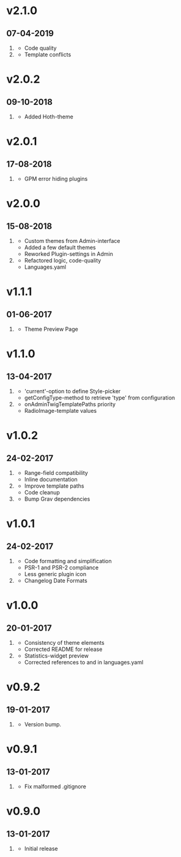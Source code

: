 # v2.1.0
## 07-04-2019

1. [](#improved)
    * Code quality
2. [](#bugfix)
    * Template conflicts

# v2.0.2
## 09-10-2018

1. [](#new)
    * Added Hoth-theme

# v2.0.1
## 17-08-2018

1. [](#bugfix)
    * GPM error hiding plugins

# v2.0.0
## 15-08-2018

1. [](#new)
    * Custom themes from Admin-interface
    * Added a few default themes
    * Reworked Plugin-settings in Admin
2. [](#improved)
    * Refactored logic, code-quality
    * Languages.yaml

# v1.1.1
## 01-06-2017

1. [](#bugfix)
    * Theme Preview Page

# v1.1.0
## 13-04-2017

1. [](#new)
    * 'current'-option to define Style-picker
    * getConfigType-method to retrieve 'type' from configuration
2. [](#bugfix)
    * onAdminTwigTemplatePaths priority
    * RadioImage-template values

# v1.0.2
## 24-02-2017

1. [](#new)
    * Range-field compatibility
    * Inline documentation
2. [](#improved)
    * Improve template paths
    * Code cleanup
3. [](#bugfix)
    * Bump Grav dependencies

# v1.0.1
## 24-02-2017

1. [](#improved)
    * Code formatting and simplification
    * PSR-1 and PSR-2 compliance
    * Less generic plugin icon
2. [](#bugfix)
    * Changelog Date Formats

# v1.0.0
## 20-01-2017

1. [](#improved)
    * Consistency of theme elements
    * Corrected README for release
2. [](#bugfix)
    * Statistics-widget preview
    * Corrected references to and in languages.yaml

# v0.9.2
## 19-01-2017

1. [](#bugfix)
    * Version bump.

# v0.9.1
## 13-01-2017

1. [](#bugfix)
    * Fix malformed .gitignore

# v0.9.0
## 13-01-2017

1. [](#new)
    * Initial release
